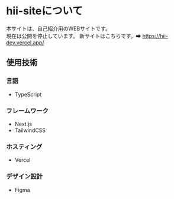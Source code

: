 # hii-siteについて
本サイトは、自己紹介用のWEBサイトです。  
現在は公開を停止しています。
新サイトはこちらです。➡ https://hii-dev.vercel.app/
## 使用技術
### 言語
- TypeScript
### フレームワーク
- Next.js
- TailwindCSS
### ホスティング
- Vercel
### デザイン設計
- Figma
